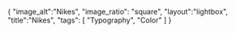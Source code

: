 {
 "image_alt":"Nikes", 
"image_ratio": "square",
"layout":"lightbox",
"title":"Nikes",
 "tags": [
  "Typography",
  "Color"
 ]
}